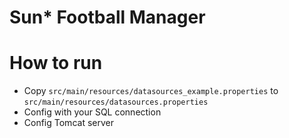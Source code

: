 # Sun* Football Manager

# How to run
- Copy `src/main/resources/datasources_example.properties` to `src/main/resources/datasources.properties`
- Config with your SQL connection
- Config Tomcat server